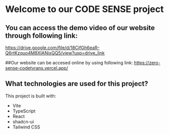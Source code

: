# Welcome to our CODE SENSE project

## You can access the demo video of our website through following link: 
https://drive.google.com/file/d/18CjfGh6eaR-Q6rtKzquo4M8XIANixQQ5/view?usp=drive_link

##Our website  can be accesed online by using following link: 
https://zero-sense-codetyrans.vercel.app/




## What technologies are used for this project?

This project is built with:

- Vite
- TypeScript
- React
- shadcn-ui
- Tailwind CSS






